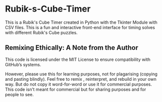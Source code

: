# Rubik-s-Cube-Timer
This is a Rubik's Cube Timer created in Python with the Tkinter Module with CSV files. This is a fun and interactive front-end interface for timing solves with different Rubik's Cube puzzles.

## Remixing Ethically: A Note from the Author
This code is licensed under the MIT License to ensure compatibility with GitHub’s systems.

However, please use this for learning purposes, not for plagarising (copying and pasting blindly). Feel free to remix , reinterpret, and rebuild in your own way. But do not copy it word-for-word or use it for commercial purposes. This code isn't meant for commercial but for sharing purposes and for people to see.
